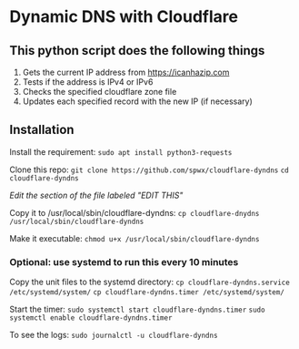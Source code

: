 # Dynamic DNS with Cloudflare

## This python script does the following things

1. Gets the current IP address from https://icanhazip.com
2. Tests if the address is IPv4 or IPv6
3. Checks the specified cloudflare zone file
4. Updates each specified record with the new IP (if necessary)

## Installation

Install the requirement:
`sudo apt install python3-requests`

Clone this repo:
`git clone https://github.com/spwx/cloudflare-dyndns`
`cd cloudflare-dyndns`

*Edit the section of the file labeled "EDIT THIS"*

Copy it to /usr/local/sbin/cloudflare-dyndns:
`cp cloudflare-dnydns /usr/local/sbin/cloudflare-dyndns`

Make it executable:
`chmod u+x /usr/local/sbin/cloudflare-dyndns`

### Optional: use systemd to run this every 10 minutes

Copy the unit files to the systemd directory:
`cp cloudflare-dyndns.service /etc/systemd/system/`
`cp cloudflare-dyndns.timer /etc/systemd/system/`

Start the timer:
`sudo systemctl start cloudflare-dyndns.timer`
`sudo systemctl enable cloudflare-dyndns.timer`

To see the logs:
`sudo journalctl -u cloudflare-dyndns`
